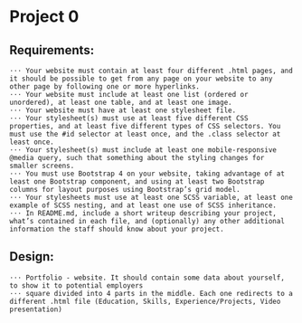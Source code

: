 # Project 0
## Requirements:
    ⋅⋅⋅ Your website must contain at least four different .html pages, and it should be possible to get from any page on your website to any other page by following one or more hyperlinks.
    ⋅⋅⋅ Your website must include at least one list (ordered or unordered), at least one table, and at least one image.
    ⋅⋅⋅ Your website must have at least one stylesheet file.
    ⋅⋅⋅ Your stylesheet(s) must use at least five different CSS properties, and at least five different types of CSS selectors. You must use the #id selector at least once, and the .class selector at least once.
    ⋅⋅⋅ Your stylesheet(s) must include at least one mobile-responsive @media query, such that something about the styling changes for smaller screens.
    ⋅⋅⋅ You must use Bootstrap 4 on your website, taking advantage of at least one Bootstrap component, and using at least two Bootstrap columns for layout purposes using Bootstrap’s grid model.
    ⋅⋅⋅ Your stylesheets must use at least one SCSS variable, at least one example of SCSS nesting, and at least one use of SCSS inheritance.
    ⋅⋅⋅ In README.md, include a short writeup describing your project, what’s contained in each file, and (optionally) any other additional information the staff should know about your project.


## Design:
    ⋅⋅⋅ Portfolio - website. It should contain some data about yourself, to show it to potential employers
    ⋅⋅⋅ square divided into 4 parts in the middle. Each one redirects to a different .html file (Education, Skills, Experience/Projects, Video presentation)
    

